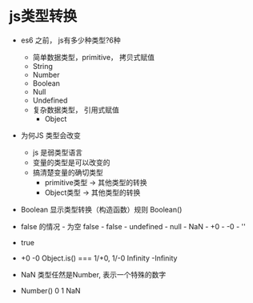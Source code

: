 # js类型转换

- es6 之前， js有多少种类型?6种
  - 简单数据类型，primitive，  拷贝式赋值
   - String
   - Number
   - Boolean
   - Null
   - Undefined
  - 复杂数据类型， 引用式赋值
    - Object
-  为何JS 类型会改变

   - js 是弱类型语言
   - 变量的类型是可以改变的
   - 搞清楚变量的确切类型
      - primitive类型 -> 其他类型的转换
      - Object类型 -> 其他类型的转换

  -  Boolean 显示类型转换（构造函数）规则 Boolean()
   - false 的情况
    - 为空 false
    - false
    - undefined
    - null
    - NaN
    - +0
    - -0
    - ''
   - true
  - +0 -0
    Object.is()  ===
    1/+0, 1/-0 Infinity  -Infinity
  - NaN
    类型任然是Number, 表示一个特殊的数字

  - Number()
   0 1 NaN